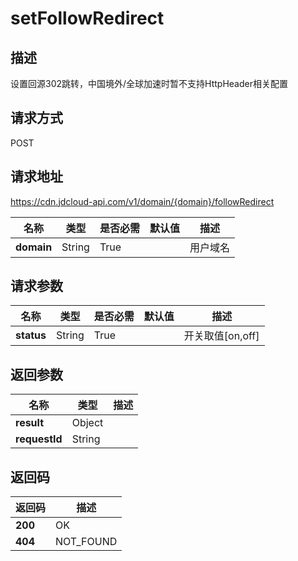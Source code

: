 # setFollowRedirect


## 描述
设置回源302跳转，中国境外/全球加速时暂不支持HttpHeader相关配置

## 请求方式
POST

## 请求地址
https://cdn.jdcloud-api.com/v1/domain/{domain}/followRedirect

|名称|类型|是否必需|默认值|描述|
|---|---|---|---|---|
|**domain**|String|True| |用户域名|

## 请求参数
|名称|类型|是否必需|默认值|描述|
|---|---|---|---|---|
|**status**|String|True| |开关取值[on,off]|


## 返回参数
|名称|类型|描述|
|---|---|---|
|**result**|Object| |
|**requestId**|String| |


## 返回码
|返回码|描述|
|---|---|
|**200**|OK|
|**404**|NOT_FOUND|
